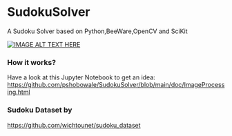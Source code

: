 # SudokuSolver
A Sudoku Solver based on Python,BeeWare,OpenCV and SciKit

[![IMAGE ALT TEXT HERE](https://img.youtube.com/vi/Ar4zWAGIbUU/0.jpg)](https://www.youtube.com/watch?v=Ar4zWAGIbUU)

### How it works?

 Have a look at this Jupyter Notebook to get an idea: https://github.com/pshobowale/SudokuSolver/blob/main/doc/ImageProcessing.html


### Sudoku Dataset by
https://github.com/wichtounet/sudoku_dataset
